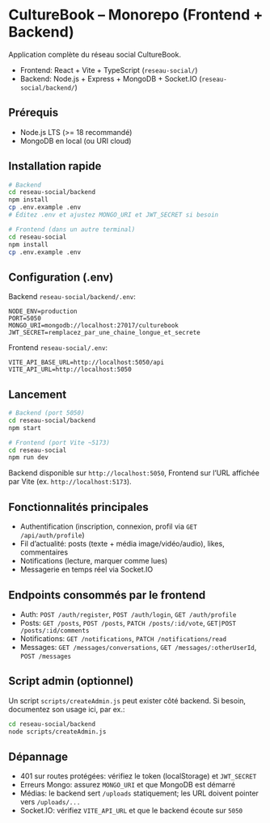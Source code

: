 # CultureBook – Monorepo (Frontend + Backend)

Application complète du réseau social CultureBook.

- Frontend: React + Vite + TypeScript (`reseau-social/`)
- Backend: Node.js + Express + MongoDB + Socket.IO (`reseau-social/backend/`)

## Prérequis
- Node.js LTS (>= 18 recommandé)
- MongoDB en local (ou URI cloud)

## Installation rapide
```bash
# Backend
cd reseau-social/backend
npm install
cp .env.example .env
# Éditez .env et ajustez MONGO_URI et JWT_SECRET si besoin

# Frontend (dans un autre terminal)
cd reseau-social
npm install
cp .env.example .env
```

## Configuration (.env)

Backend `reseau-social/backend/.env`:
```
NODE_ENV=production
PORT=5050
MONGO_URI=mongodb://localhost:27017/culturebook
JWT_SECRET=remplacez_par_une_chaine_longue_et_secrete
```

Frontend `reseau-social/.env`:
```
VITE_API_BASE_URL=http://localhost:5050/api
VITE_API_URL=http://localhost:5050
```

## Lancement
```bash
# Backend (port 5050)
cd reseau-social/backend
npm start

# Frontend (port Vite ~5173)
cd reseau-social
npm run dev
```

Backend disponible sur `http://localhost:5050`, Frontend sur l’URL affichée par Vite (ex. `http://localhost:5173`).

## Fonctionnalités principales
- Authentification (inscription, connexion, profil via `GET /api/auth/profile`)
- Fil d’actualité: posts (texte + média image/vidéo/audio), likes, commentaires
- Notifications (lecture, marquer comme lues)
- Messagerie en temps réel via Socket.IO

## Endpoints consommés par le frontend
- Auth: `POST /auth/register`, `POST /auth/login`, `GET /auth/profile`
- Posts: `GET /posts`, `POST /posts`, `PATCH /posts/:id/vote`, `GET|POST /posts/:id/comments`
- Notifications: `GET /notifications`, `PATCH /notifications/read`
- Messages: `GET /messages/conversations`, `GET /messages/:otherUserId`, `POST /messages`

## Script admin (optionnel)
Un script `scripts/createAdmin.js` peut exister côté backend. Si besoin, documentez son usage ici, par ex.:
```bash
cd reseau-social/backend
node scripts/createAdmin.js
```

## Dépannage
- 401 sur routes protégées: vérifiez le token (localStorage) et `JWT_SECRET`
- Erreurs Mongo: assurez `MONGO_URI` et que MongoDB est démarré
- Médias: le backend sert `/uploads` statiquement; les URL doivent pointer vers `/uploads/...`
- Socket.IO: vérifiez `VITE_API_URL` et que le backend écoute sur `5050`
